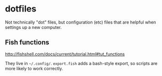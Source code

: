 # dotfiles

Not technically "dot" files, but configuration (etc) files that are helpful when settings up a new computer.

## Fish functions

http://fishshell.com/docs/current/tutorial.html#tut_functions

They live in `~/.config/`. `export.fish` adds a bash-style export, so scripts are more likely to work correctly.
